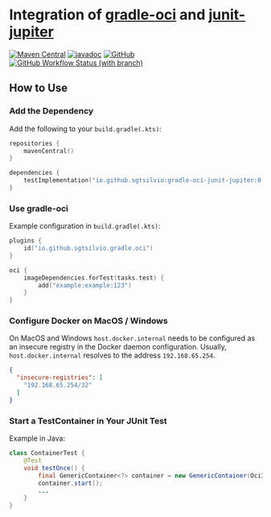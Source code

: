 # Integration of [gradle-oci](https://github.com/sgtsilvio/gradle-oci) and [junit-jupiter](https://github.com/junit-team/junit5/)

[![Maven Central](https://maven-badges.herokuapp.com/maven-central/io.github.sgtsilvio/gradle-oci-junit-jupiter/badge.svg?style=for-the-badge)](https://maven-badges.herokuapp.com/maven-central/io.github.sgtsilvio/gradle-oci-junit-jupiter)
[![javadoc](https://javadoc.io/badge2/io.github.sgtsilvio/gradle-oci-junit-jupiter/javadoc.svg?style=for-the-badge)](https://javadoc.io/doc/io.github.sgtsilvio/gradle-oci-junit-jupiter)
[![GitHub](https://img.shields.io/github/license/sgtsilvio/gradle-oci-junit-jupiter?color=brightgreen&style=for-the-badge)](LICENSE)
[![GitHub Workflow Status (with branch)](https://img.shields.io/github/actions/workflow/status/sgtsilvio/gradle-oci-junit-jupiter/check.yml?branch=main&style=for-the-badge)](https://github.com/SgtSilvio/gradle-oci-junit-jupiter/actions/workflows/check.yml?query=branch%3Amain)

## How to Use

### Add the Dependency

Add the following to your `build.gradle(.kts)`:

```kotlin
repositories {
    mavenCentral()
}

dependencies {
    testImplementation("io.github.sgtsilvio:gradle-oci-junit-jupiter:0.3.0")
}
```

### Use gradle-oci

Example configuration in `build.gradle(.kts)`:

```kotlin
plugins {
    id("io.github.sgtsilvio.gradle.oci")
}

oci {
    imageDependencies.forTest(tasks.test) {
        add("example:example:123")
    }
}
```

### Configure Docker on MacOS / Windows

On MacOS and Windows `host.docker.internal` needs to be configured as an insecure registry in the Docker daemon configuration.
Usually, `host.docker.internal` resolves to the address `192.168.65.254`.

```json
{
  "insecure-registries": [
    "192.168.65.254/32"
  ]
}
```

### Start a TestContainer in Your JUnit Test

Example in Java:

```java
class ContainerTest {
    @Test
    void testOnce() {
        final GenericContainer<?> container = new GenericContainer(OciImages.getImageName("example/example:123"));
        container.start();
        ...
    }
}
```
